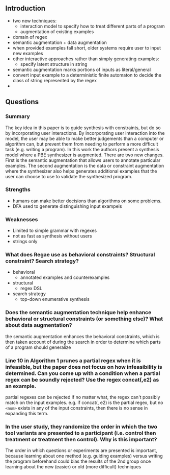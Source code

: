 ## Introduction

- two new techniques:
    - interaction model to specify how to treat different parts of a program
    - augmentation of existing examples
- domain of regex
- semantic augmentation + data augmentation
- when provided examples fall short, older systems require user to input new
  examples
- other interactive approaches rather than simply generating examples:
    - specify latent structure in string
- semantic augmentation marks portions of inputs as literal/general
- convert input example to a deterministic finite automaton to decide the class
  of string represented by the regex
-


## Questions

### Summary

The key idea in this paper is to guide synthesis with constraints, but do so by incorporating user interactions. By incorporating user interaction into the model, the user may be able to make better judgements than a computer or algorithm can, but prevent them from needing to perform a more difficult task (e.g. writing a program). In this work the authors present a synthesis model where a PBE synthesizer is augmented. There are two new changes. First is the semantic augmentation that allows users to annotate particular examples. The second augmentation is the data or constraint augmentation where the synthesizer also helps generates additional examples that the user can choose to use to validate the synthesized program.

### Strengths

- humans can make better decisions than algorithms on some problems.
- DFA used to generate distinguishing input exampels

### Weaknesses

- Limited to simple grammar with regexes
- not as fast as synthesis without users
- strings only

### What does Regae use as behavioral constraints? Structural constraint? Search strategy?

- behavioral
  - annotated examples and counterexamples
- structural
  - regex DSL
- search strategy
  - top-down enumerative synthesis

### Does the semantic augmentation technique help enhance behavioral or structural constraints (or something else)? What about data augmentation?

the semantic augmentation enhances the behavioral constraints, which is then taken account of during the search in order to determine which parts of a program should generalize

### Line 10 in Algorithm 1 prunes a partial regex when it is infeasible, but the paper does not focus on how infeasibility is determined. Can you come up with a condition when a partial regex can be soundly rejected? Use the regex concat(<num>,e2) as an example.

partial regexes can be rejected if no matter what, the regex can't possibly match on the input examples. e.g. if concat(<num>, e2) is the partial regex, but no `<num>` exists in any of the input constraints, then there is no sense in expanding this term.

### In the user study, they randomize the order in which the two tool variants are presented to a participant (i.e. control then treatment or treatment then control). Why is this important?

The order in which questions or experiments are presented is important, because learning about one method (e.g. guiding examples) versus writing the program beforehand could bias the results of the 2nd group once learning about the new (easier) or old (more difficult) techniques